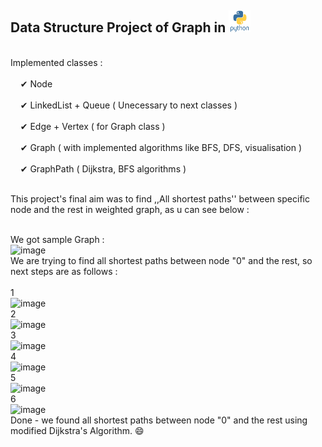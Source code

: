 <h2> Data Structure Project of Graph in <img src="https://raw.githubusercontent.com/devicons/devicon/master/icons/python/python-original-wordmark.svg" alt="python" width="35" height="35" /> </h2>
<p allign="left">
<br> Implemented classes : </br>
<br> &nbsp &nbsp ✔ Node </br>
<br> &nbsp &nbsp ✔ LinkedList + Queue ( Unecessary to next classes ) </br>
<br> &nbsp &nbsp ✔ Edge + Vertex ( for Graph class ) </br>
<br> &nbsp &nbsp ✔ Graph ( with implemented algorithms like BFS, DFS, visualisation ) </br>
<br> &nbsp &nbsp ✔ GraphPath ( Dijkstra, BFS algorithms ) </br>

<br> This project's final aim was to find ,,All shortest paths'' between specific node and the rest in weighted graph, as u can see below :

<br> We got sample Graph : </br>
![image](https://user-images.githubusercontent.com/73948605/160301898-5e62d14c-7915-49f0-a84d-a16b4e9a362c.png)
<br> We are trying to find all shortest paths between node "0" and the rest, so next steps are as follows : </br>
<br>1</br>
![image](https://user-images.githubusercontent.com/73948605/160301988-9783e194-62c0-4d38-85b1-52086b325cc8.png)
<br>2</br>
![image](https://user-images.githubusercontent.com/73948605/160301998-d67b29e7-4bae-4ebc-b8c2-a88cda893275.png)
<br>3</br>
![image](https://user-images.githubusercontent.com/73948605/160302009-a698b277-a9cc-43b3-9320-a27e62178831.png)
<br>4</br>
![image](https://user-images.githubusercontent.com/73948605/160302017-40443e4b-4f0c-408a-96e1-98164af16286.png)
<br>5</br>
![image](https://user-images.githubusercontent.com/73948605/160302022-07ae4e10-db7a-4e69-b3f2-a58de8e219c4.png)
<br>6</br>
![image](https://user-images.githubusercontent.com/73948605/160302030-72e21eca-50d5-4aab-9f75-e6ba5493a68e.png)
<br>Done - we found all shortest paths between node "0" and the rest using modified Dijkstra's Algorithm. 😄 </br>

</p>
